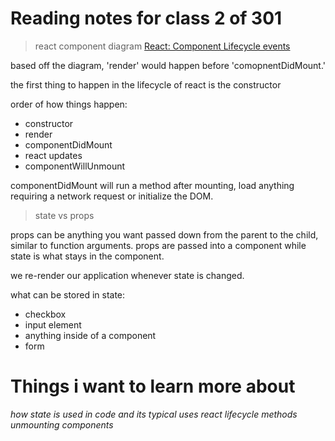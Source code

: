 # Reading notes for class 2 of 301

> react component diagram
[React: Component Lifecycle events](https://medium.com/@joshuablankenshipnola/react-component-lifecycle-events-cb77e670a093)

based off the diagram, 'render' would happen before 'comopnentDidMount.'

the first thing to happen in the lifecycle of react is the constructor

order of how things happen:

- constructor
- render
- componentDidMount
- react updates
- componentWillUnmount

componentDidMount will run a method after mounting, load anything requiring a network request or initialize the DOM.

> state vs props

props can be anything you want passed down from the parent to the child, similar to function arguments. props are passed into a component while state is what stays in the component.

we re-render our application whenever state is changed.

what can be stored in state:

- checkbox
- input element
- anything inside of a component
- form

# Things i want to learn more about 

*how state is used in code and its typical uses*
*react lifecycle methods*
*unmounting components*